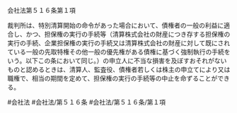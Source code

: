 会社法第５１６条第１項

裁判所は、特別清算開始の命令があった場合において、債権者の一般の利益に適合し、かつ、担保権の実行の手続等（清算株式会社の財産につき存する担保権の実行の手続、企業担保権の実行の手続又は清算株式会社の財産に対して既にされている一般の先取特権その他一般の優先権がある債権に基づく強制執行の手続をいう。以下この条において同じ。）の申立人に不当な損害を及ぼすおそれがないものと認めるときは、清算人、監査役、債権者若しくは株主の申立てにより又は職権で、相当の期間を定めて、担保権の実行の手続等の中止を命ずることができる。

#会社法
#会社法/第５１６条
#会社法/第５１６条/第１項
